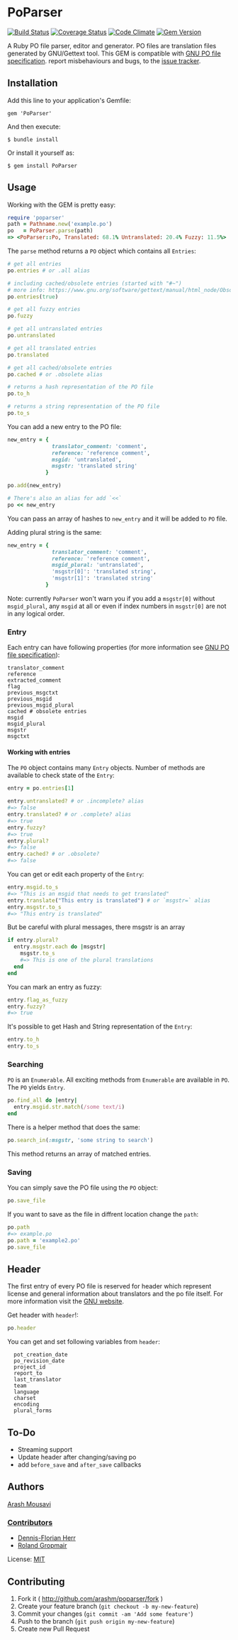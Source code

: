 # PoParser

[![Build Status](https://travis-ci.org/arashm/PoParser.svg?branch=master)](https://travis-ci.org/arashm/PoParser)
[![Coverage Status](https://img.shields.io/coveralls/arashm/PoParser.svg)](https://coveralls.io/r/arashm/PoParser)
[![Code Climate](https://codeclimate.com/github/arashm/PoParser.png)](https://codeclimate.com/github/arashm/PoParser)
[![Gem Version](https://badge.fury.io/rb/PoParser.svg)](http://badge.fury.io/rb/PoParser)

A Ruby PO file parser, editor and generator. PO files are translation files generated by GNU/Gettext tool. This GEM is compatible with [GNU PO file specification](https://www.gnu.org/software/gettext/manual/html_node/PO-Files.html). report misbehaviours and bugs, to the [issue tracker](https://github.com/arashm/PoParser/issues).

## Installation

Add this line to your application's Gemfile:

    gem 'PoParser'

And then execute:

    $ bundle install

Or install it yourself as:

    $ gem install PoParser

## Usage

Working with the GEM is pretty easy:

```ruby
require 'poparser'
path = Pathname.new('example.po')
po   = PoParser.parse(path)
=> <PoParser::Po, Translated: 68.1% Untranslated: 20.4% Fuzzy: 11.5%>
```

The `parse` method returns a `PO` object which contains all `Entries`:

```ruby
# get all entries
po.entries # or .all alias

# including cached/obsolete entries (started with "#~")
# more info: https://www.gnu.org/software/gettext/manual/html_node/Obsolete-Entries.html
po.entries(true)

# get all fuzzy entries
po.fuzzy

# get all untranslated entries
po.untranslated

# get all translated entries
po.translated

# get all cached/obsolete entries
po.cached # or .obsolete alias

# returns a hash representation of the PO file
po.to_h

# returns a string representation of the PO file
po.to_s
```

You can add a new entry to the PO file:

```ruby
new_entry = {
              translator_comment: 'comment',
              reference: 'reference comment',
              msgid: 'untranslated',
              msgstr: 'translated string'
            }

po.add(new_entry)

# There's also an alias for add `<<`
po << new_entry
```

You can pass an array of hashes to `new_entry` and it will be added to `PO` file.

Adding plural string is the same:

```ruby
new_entry = {
              translator_comment: 'comment',
              reference: 'reference comment',
              msgid_plural: 'untranslated',
              'msgstr[0]': 'translated string',
              'msgstr[1]': 'translated string'
            }

```

Note: currently `PoParser` won't warn you if you add a `msgstr[0]` without `msgid_plural`, any `msgid` at all or even if index numbers in `msgstr[0]` are not in any logical order.

### Entry

Each entry can have following properties (for more information see [GNU PO file specification](https://www.gnu.org/software/gettext/manual/html_node/PO-Files.html)):

```
translator_comment
reference
extracted_comment
flag
previous_msgctxt
previous_msgid
previous_msgid_plural
cached # obsolete entries
msgid
msgid_plural
msgstr
msgctxt
```

#### Working with entries

The `PO` object contains many `Entry` objects. Number of methods are available to check state of the `Entry`:

```ruby
entry = po.entries[1]

entry.untranslated? # or .incomplete? alias
#=> false
entry.translated? # or .complete? alias
#=> true
entry.fuzzy?
#=> true
entry.plural?
#=> false
entry.cached? # or .obsolete?
#=> false
```

You can get or edit each property of the `Entry`:

```ruby
entry.msgid.to_s
#=> "This is an msgid that needs to get translated"
entry.translate("This entry is translated") # or `msgstr=` alias
entry.msgstr.to_s
#=> "This entry is translated"
```

But be careful with plural messages, there msgstr is an array
```ruby
if entry.plural?
  entry.msgstr.each do |msgstr|
    msgstr.to_s
    #=> This is one of the plural translations
  end  
end  
```

You can mark an entry as fuzzy:

```ruby
entry.flag_as_fuzzy
entry.fuzzy?
#=> true
```

It's possible to get Hash and String representation of the `Entry`:

```ruby
entry.to_h
entry.to_s
```

### Searching

`PO` is an `Enumerable`. All exciting methods from `Enumerable` are available in `PO`. The `PO` yields `Entry`.

```ruby
po.find_all do |entry|
  entry.msgid.str.match(/some text/i)
end
```

There is a helper method that does the same:

```ruby
po.search_in(:msgstr, 'some string to search')
```

This method returns an array of matched entries.

### Saving
You can simply save the PO file using the `PO` object:

```ruby
po.save_file
```

If you want to save as the file in diffrent location change the `path`:

```ruby
po.path
#=> example.po
po.path = 'example2.po'
po.save_file
```

## Header

The first entry of every PO file is reserved for header which represent license and general information about translators and the po file itself. For more information visit the [GNU website](https://www.gnu.org/software/gettext/manual/html_node/Header-Entry.html#Header-Entry).

Get header with `header`!:

```ruby
po.header
```

You can get and set following variables from `header`:

```
  pot_creation_date
  po_revision_date
  project_id
  report_to
  last_translator
  team
  language
  charset
  encoding
  plural_forms
```

## To-Do

* Streaming support
* Update header after changing/saving po
* add `before_save` and `after_save` callbacks

## Authors

[Arash Mousavi](https://github.com/arashm)

### [Contributors](https://github.com/arashm/PoParser/contributors)
 - [Dennis-Florian Herr](https://github.com/dfherr)
 - [Roland Gropmair](https://github.com/roland9)

License: [MIT](https://github.com/arashm/PoParser/blob/master/LICENSE.txt)

## Contributing

1. Fork it ( http://github.com/arashm/poparser/fork )
2. Create your feature branch (`git checkout -b my-new-feature`)
3. Commit your changes (`git commit -am 'Add some feature'`)
4. Push to the branch (`git push origin my-new-feature`)
5. Create new Pull Request
